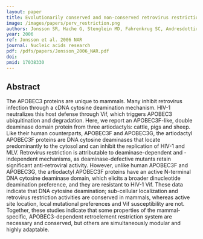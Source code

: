 ```yaml
---
layout: paper
title: Evolutionarily conserved and non-conserved retrovirus restriction activities of artiodactyl APOBEC3F proteins.
image: /images/papers/perv_restriction.png
authors: Jonsson SR, Hache G, Stenglein MD, Fahrenkrug SC, Andresdottir V, Harris RS
year: 2006
ref: Jonsson et al. 2006 NAR
journal: Nucleic acids research
pdf: /pdfs/papers/Jonsson_2006_NAR.pdf
doi: 
pmid: 17038330
---
```


## Abstract

The APOBEC3 proteins are unique to mammals. Many inhibit retrovirus infection through a cDNA cytosine deamination mechanism. HIV-1 neutralizes this host defense through Vif, which triggers APOBEC3 ubiquitination and degradation. Here, we report an APOBEC3F-like, double deaminase domain protein from three artiodactyls: cattle, pigs and sheep. Like their human counterparts, APOBEC3F and APOBEC3G, the artiodactyl APOBEC3F proteins are DNA cytosine deaminases that locate predominantly to the cytosol and can inhibit the replication of HIV-1 and MLV. Retrovirus restriction is attributable to deaminase-dependent and -independent mechanisms, as deaminase-defective mutants retain significant anti-retroviral activity. However, unlike human APOBEC3F and APOBEC3G, the artiodactyl APOBEC3F proteins have an active N-terminal DNA cytosine deaminase domain, which elicits a broader dinucleotide deamination preference, and they are resistant to HIV-1 Vif. These data indicate that DNA cytosine deamination; sub-cellular localization and retrovirus restriction activities are conserved in mammals, whereas active site location, local mutational preferences and Vif susceptibility are not. Together, these studies indicate that some properties of the mammal-specific, APOBEC3-dependent retroelement restriction system are necessary and conserved, but others are simultaneously modular and highly adaptable.

